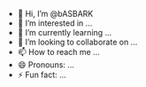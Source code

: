 - 👋 Hi, I’m @bASBARK
- 👀 I’m interested in ...
- 🌱 I’m currently learning ...
- 💞️ I’m looking to collaborate on ...
- 📫 How to reach me ...
- 😄 Pronouns: ...
- ⚡ Fun fact: ...

<!---
bASBARK/bASBARK is a ✨ special ✨ repository because its `README.md` (this file) appears on your GitHub profile.
You can click the Preview link to take a look at your changes.
--->
